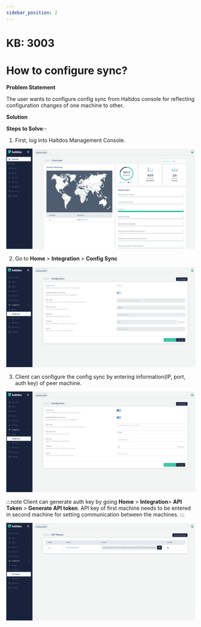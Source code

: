 ```yaml
---
sidebar_position: 2
---
```


# KB: 3003

# How to configure sync?

**Problem Statement**

The user wants to configure config sync from Haltdos console for reflecting configuration changes of one machine to other.

**Solution**

**Steps to Solve**:-

1. First, log into Haltdos Management Console.

![kb-3003](/img/platform/kb/overview_kb_3003_1.png)

2. Go to **Home** > **Integration** > **Config Sync**

![kb-3003](/img/platform/kb/config_sync_kb_3003_2.png)

3. Client can configure the config sync by entering information(IP, port, auth key) of peer machine.

![kb-3003](/img/platform/kb/enable_config_sync_kb_3003_3.png)

:::note
Client can generate auth key by going **Home** > **Integration**> **API Token** > **Generate API token**. API key of first machine needs to be entered in second machine for setting communication between the machines.
:::

![kb-3003](/img/platform/kb/api_token_kb_3003_4.png)